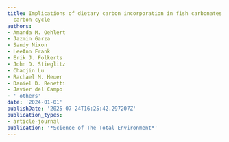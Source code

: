 ```yaml
---
title: Implications of dietary carbon incorporation in fish carbonates for the global
  carbon cycle
authors:
- Amanda M. Oehlert
- Jazmin Garza
- Sandy Nixon
- LeeAnn Frank
- Erik J. Folkerts
- John D. Stieglitz
- Chaojin Lu
- Rachael M. Heuer
- Daniel D. Benetti
- Javier del Campo
- ' others'
date: '2024-01-01'
publishDate: '2025-07-24T16:25:42.297207Z'
publication_types:
- article-journal
publication: '*Science of The Total Environment*'
---
```

